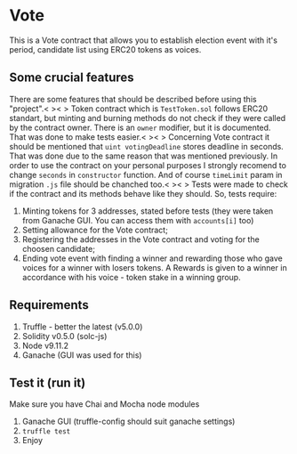 Vote
=====

This is a Vote contract that allows you to establish election event with it's period, candidate list using ERC20 tokens as voices. 

Some crucial features
-------------------
There are some features that should be described before using this "project".< >< >
Token contract which is `TestToken.sol` follows ERC20 standart, but minting and burning methods do not check if they were called by the contract owner. There is an `owner` modifier, but it is documented. That was done to make tests easier.< >< >
Concerning Vote contract it should be mentioned that `uint votingDeadline` stores deadline in seconds. That was done due to the same reason that was mentioned previously. In order to use the contract on your personal purposes I strongly recomend to change `seconds` in `constructor` function. And of course `timeLimit` param in migration `.js` file should be chanched too.< >< >
Tests were made to check if the contract and its methods behave like they should. So, tests require: 
1. Minting tokens for 3 addresses, stated before tests (they were taken from Ganache GUI. You can access them with `accounts[i]` too)
2. Setting allowance for the Vote contract;
3. Registering the addresses in the Vote contract and voting for the choosen candidate;
4. Ending vote event with finding a winner and rewarding those who gave voices for a winner with losers tokens. A Rewards is given to a winner in accordance with his voice - token stake in a winning group.



Requirements
-------------
1. Truffle - better the latest (v5.0.0)
2. Solidity v0.5.0 (solc-js)
3. Node v9.11.2
4. Ganache (GUI was used for this)

Test it (run it)
-----------------
Make sure you have Chai and Mocha node modules
1. Ganache GUI (truffle-config should suit ganache settings)
2. `truffle test`
3. Enjoy
